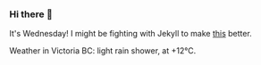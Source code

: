 ### Hi there :wave:

It's Wednesday! I might be fighting with Jekyll to make [this](https://swissclubtoronto.ca) better.

Weather in Victoria BC: light rain shower, at +12°C.
